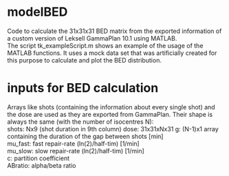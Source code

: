# modelBED
Code to calculate the 31x31x31 BED matrix from the exported information of a custom version of Leksell GammaPlan 10.1 using MATLAB.  
The script tk_exampleScript.m shows an example of the usage of the MATLAB functions. It uses a mock data set that was artificially created for this purpose to calculate and plot the BED distribution.

# inputs for BED calculation
Arrays like shots (containing the information about every single shot) and the dose are used as they are exported from GammaPlan. Their shape is always the same (with the number of isocentres N):  
shots:    Nx9 (shot duration in 9th column)
dose:     31x31xNx31
g:        (N-1)x1 array containing the duration of the gap between shots [min]  
mu_fast:  fast repair-rate (ln(2)/half-tim) [1/min]  
mu_slow:  slow repair-rate (ln(2)/half-tim) [1/min]  
c:        partition coefficient  
ABratio:  alpha/beta ratio  
